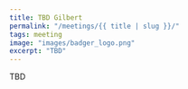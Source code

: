 ```yaml
---
title: TBD Gilbert
permalink: "/meetings/{{ title | slug }}/"
tags: meeting
image: "images/badger_logo.png"
excerpt: "TBD"
---
```


TBD
